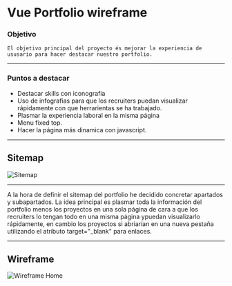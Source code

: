 # Vue Portfolio wireframe
### Objetivo
    
    El objetivo principal del proyecto és mejorar la experiencia de ususario para hacer destacar nuestro portfolio.
  
---
### Puntos a destacar 
- Destacar skills con iconografia
- Uso de infografias para que los recruiters puedan visualizar rápidamente con que herrarientas se ha trabajado.
- Plasmar la experiencia laboral en la misma página
- Menu fixed top.
- Hacer la página más dinamica con javascript.

---
## Sitemap
![Sitemap](sitemap.png)
***
A la hora de definir el sitemap del portfolio he decidido concretar apartados y subapartados. La idea principal es plasmar toda la información del portfolio menos los proyectos en una sola página de cara a que los recruiters lo tengan todo en una misma página ypuedan visualizarlo rápidamente, en cambio los proyectos si abriarían en una nueva pestaña utilizando el atributo target="_blank" para enlaces.
***

## Wireframe
![Wireframe Home](Home-mockup.png)